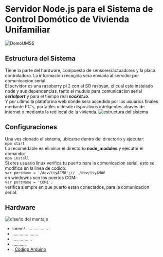 # Servidor Node.js para el Sistema de Control Domótico de Vivienda Unifamiliar
![DomoUMSS](https://lh3.googleusercontent.com/yKqMx790gLrBXY4tdYMoVo04o8mCAg-aPhQbgy7nQJnWAmRt0r4arvbzb4r-g302mToyvOy42Q_jwbdNnXUfx2pAgbcWvh3pWGy12HdA31SGl1JWDNDKldYGF_mfev91suTYcbOj0VmcqB6-pSBvdKnQenYVDbQNDQUkcToKWNrSbr49P_5S6rRT_-xGRViv8atRcUhywyaahHP9BnKm1DaiJOFUcXnOdX9vV6XWsfmMH1n5cAxZd0ZXegA2FZfIUWiXcciTJ662oaXRtZUHnUpXJY0uNMpbYA21hB1qzg_Yplt2egMbXiH9DUGZIBlkzMEWR4s6StGYYGo1tTe6csRsrz6fApgdyQ69dftdOWY02a-h7UJ4_PzsEeErpXDvsWgLnXecy5LrdKcC9RZV7EKQQ50ExgX6P0qRy3Z8Rb5KMrnaI475l3rFDH6cYoiHfH_41HjHbjvVvroxNttOQ5OLjfbJ-OyDFSOY2yMT8G__HMyl9Getn9mCwui7B0bKDEYjQYnEPUuhD-Y3HJW0_8n9C0XdEFYl9Q9yu0fyuFjfpF_MQfvlo6kRUYKKwJwPbylH6g2UqFaMxlmzvj6Ril44uZCAfToiKtieHePLjdPSIP8vUH8bMchLyRZOZlQ-PW7e0Tmq7OsgXTFzOxfmuqyf29Zzh2Cyp0SusVNszMqYAjoWDHWmkpTrSUOz=w543-h767-no)
## Estructura del Sistema
Tiene la parte del hardware, compuesto de sensores/actuadores y la placa controladora. La informacion recogida sera enviada al servidor por comunicacion serial.  
El servidor  es una raspberry pi 2 con el SO rasbyan, el cual esta instalado node y sus dependencias, tanto el mudulo para comunicacion serial ***serialport*** y para el tiempo real ***socket.io***.  
Y por ultimo la plataforma web  donde sera accedido por los usuarios finales mediante PC´s, portatiles o desde dispositivos inteligentes atraves de internet o mediante la red local de la vivienda.
![estructura del sistema](https://lh3.googleusercontent.com/ddWmL1vdm3TzFBr-neOcNKhzZSDwFypOrSf0kLuu9-gPsAKMsrsI6jiGMcTonxZnpJWgUErPCP7xjC34m1L_yEUxxLZP7v3wJwitZwwiiX_NxykStSKdiB9xPcYRvUmCJuq5CX0UeAwf-ySpBFZ1Usutwwwy2uPAOV2tp99Q4W-lrefnSKNtjDTVJXsdOLVmmasShA1mvv3t4owPXQhaDWhQMVKFtDZ4Ov1lYa5jw4dXDru71RUe09WNvHL1l3uvvuPpIeJZs38nAddRNXmSMfxF5TswAFXSUOEI7zzrpjc6rhga3vMbN6-22nby5Ynwi2Pw4uPvFazsWJ54I6QgHOk2dBvN8wC31mjxje0OHxR3sgCSQFQoG73Fop0iuqvZAaPNrY_kgMc8BdDAVl5kG5Hfi2j5lNMrFSCkpAJ7VInzAPffymeSmOiMRNkshoSvhezKyX2mmKWqlpZIRNjazTk9pOcouuGNScClSMp9mqPSrOBJ3jGSJPsM5c-HrJv6yQHRJDSjh1yIajoL7IZToM06_G9d4CgAMpob2c_k7BzUtxvGM0asd1r_MxtxYQBV2jt-gnEHbYqg7mwWbyyk_FwiqkBI3mUr9RnskJpdEVbNMF-xe4XpoRhWlwmHpPCbGSD7BQmlMHSaJEyhM46-oqbqIKgvB9qWNfB36otZbXiuzC2TyqUpdS5n3jvF=w1213-h682-no)
## Configuraciones
Una ves clonado el sistema, ubicarse dentro del directorio y ejecutar:  
`npm start`  
Lo recomedable es eliminar el directorio **node_modules** y ejecutar el comando:  
`npm install`  
Si eres usuario linux  verifica tu puerto para la comunicacion serial, esto se modifica en la linea de codico:   
`var portName = '/dev/ttyACM0';//  /dev/ttyAMA0`  
en windowns son los puertos COM:  
`var portName = 'COM1';`  
verifica siempre en que puerto estan conectados, para la comunicacion serial.
## Hardware
![diseño del montaje](https://lh3.googleusercontent.com/JH9rFOXnRzC_TehpZklmjy8Qs6IudKsAFdBkboSItOTy9J8k6DL9OnvH-Ye71BGNOzizLQ8T82ppgYQ6ozEupD8LgVPRZJQZoNkeCjOs-0qHL43Dd7DKdP1pYpn2FF_Fj3dv4yR2PDWW5n2muU6UxJhm-fJ4kK5cdFsC4SGjrkTK9wveFcDvaIPBErfk00suHElWexFWoU-Fo5or6ISDrMcobpAfB2egDsulF--W5Vuq5AxJnOeHJpmk-7FfLrwwTEOwbFEv3jOr-DZLu13L0G48-1C6Teotob8By8kNAseoRDyC6xnkcDtIAGVl_2DYU07YNeABt3Iz7kjPoVbPLqauisZukWLTlc9Z1w6aP6mEgpS6sbt0f40KX_GagIaReWNGYu22zVvyPmWOxzVmezeC36ApxQDUxaDb9Bt7W1xiQmfNcs9ZxgHT-NqplHdCQ-N6E8F2n6wHghk5k-3iUra_JO2-Y06fa1uo9UnTvchoYrnKEbANWrLQK5OWvw3QeOtBTkDK3eqCu--eMxt54z5g7P0saa3oFWOQyqyvT3rljtmrML6a3NeZsirxuVR07PuIKxwfv33D2aDTKcHusPjNmeFM99v4VQ7fodLvIucsmF36hWNVNoA-x4oQ8bncvcn0zzwJSzzqY-fXCjwScpre-AFetjdPvOvcNRCy40oVDlfTEaaWKi4h9y-A=w973-h767-no)
- lorem!	....................
- .....................
- ................
- ...........
- .
[Codigo Arduino](https://drive./open?id=0B1G6ktZEPmhpeWpNcnRKcVhsR0E)
